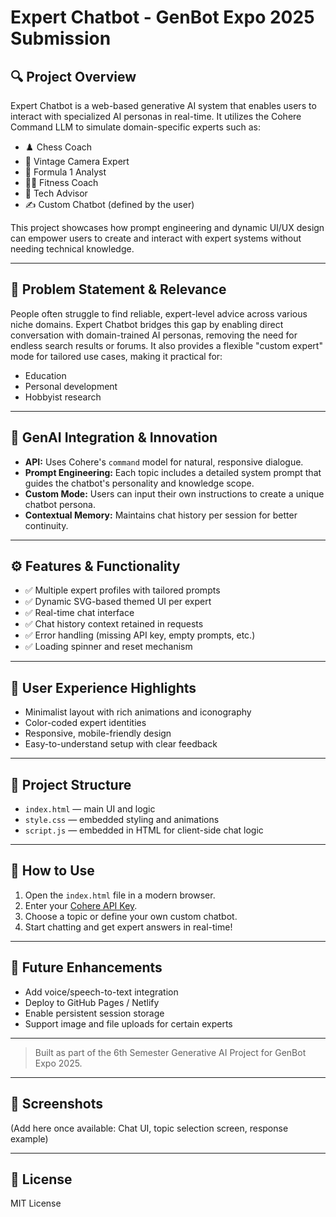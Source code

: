 # Expert Chatbot - GenBot Expo 2025 Submission

## 🔍 Project Overview
 
Expert Chatbot is a web-based generative AI system that enables users to interact with specialized AI personas in real-time. It utilizes the Cohere Command LLM to simulate domain-specific experts such as:

* ♟️ Chess Coach
* 📸 Vintage Camera Expert
* 🏁 Formula 1 Analyst
* 🏋️‍♂️ Fitness Coach
* 🧠 Tech Advisor
* ✍️ Custom Chatbot (defined by the user)

This project showcases how prompt engineering and dynamic UI/UX design can empower users to create and interact with expert systems without needing technical knowledge.

---

## 🎯 Problem Statement & Relevance

People often struggle to find reliable, expert-level advice across various niche domains. Expert Chatbot bridges this gap by enabling direct conversation with domain-trained AI personas, removing the need for endless search results or forums. It also provides a flexible "custom expert" mode for tailored use cases, making it practical for:

* Education
* Personal development
* Hobbyist research

---

## 🧠 GenAI Integration & Innovation

* **API:** Uses Cohere's `command` model for natural, responsive dialogue.
* **Prompt Engineering:** Each topic includes a detailed system prompt that guides the chatbot's personality and knowledge scope.
* **Custom Mode:** Users can input their own instructions to create a unique chatbot persona.
* **Contextual Memory:** Maintains chat history per session for better continuity.

---

## ⚙️ Features & Functionality

* ✅ Multiple expert profiles with tailored prompts
* ✅ Dynamic SVG-based themed UI per expert
* ✅ Real-time chat interface
* ✅ Chat history context retained in requests
* ✅ Error handling (missing API key, empty prompts, etc.)
* ✅ Loading spinner and reset mechanism

---

## 🎨 User Experience Highlights

* Minimalist layout with rich animations and iconography
* Color-coded expert identities
* Responsive, mobile-friendly design
* Easy-to-understand setup with clear feedback

---

## 📁 Project Structure

* `index.html` — main UI and logic
* `style.css` — embedded styling and animations
* `script.js` — embedded in HTML for client-side chat logic

---

## 🚀 How to Use

1. Open the `index.html` file in a modern browser.
2. Enter your [Cohere API Key](https://cohere.ai/).
3. Choose a topic or define your own custom chatbot.
4. Start chatting and get expert answers in real-time!

---

## 📌 Future Enhancements

* Add voice/speech-to-text integration
* Deploy to GitHub Pages / Netlify
* Enable persistent session storage
* Support image and file uploads for certain experts

---

> Built as part of the 6th Semester Generative AI Project for GenBot Expo 2025.

---

## 📸 Screenshots

(Add here once available: Chat UI, topic selection screen, response example)

---

## 📄 License

MIT License
